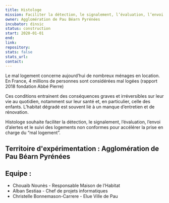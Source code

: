 ```yaml
---
title: Histologe
mission: Faciliter la détection, le signalement, l’évaluation, l’envoi d’alertes et le suivi des logements non conformes pour accélérer la prise en charge du “mal logement”.
owner: Agglomération de Pau Béarn Pyrénées
incubator: dinsic
status: construction
start: 2020-01-01
end:
link:
repository:
stats: false
stats_url:
contact: 
---
```


Le mal logement concerne aujourd’hui de nombreux ménages en location.
En France, 4 millions de personnes sont considérées mal logées (rapport 2018 fondation Abbé Pierre)

Ces conditions entrainent des conséquences graves et irréversibles sur leur vie au quotidien, notamment sur leur santé et, en particulier, celle des enfants.
L’habitat dégradé est souvent lié à un manque d’entretien et de rénovation.

Histologe souhaite faciliter la détection, le signalement, l’évaluation, l’envoi d’alertes et le suivi des logements non conformes pour accélérer la prise en charge du “mal logement”.

## Territoire d'expérimentation : Agglomération de Pau Béarn Pyrénées

## Equipe :
- Chouaib Nounès - Responsable Maison de l’Habitat
- Alban Sestiaa - Chef de projets informatiques
- Christelle Bonnemason-Carrere - Elue Ville de Pau
